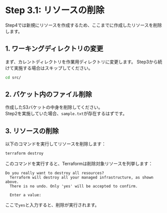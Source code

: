 # Step 3.1: リソースの削除

Step4では新規にリソースを作成するため、ここまでに作成したリソースを削除します。

## 1. ワーキングディレクトリの変更

まず、カレントディレクトリを作業用ディレクトリに変更します。
Step3から続けて実施する場合はスキップしてください。

```bash
cd src/
```

## 2. バケット内のファイル削除

作成したS3バケットの中身を削除してください。  
Step2を実施していた場合、`sample.txt`が存在するはずです。  

## 3. リソースの削除

以下のコマンドを実行してリソースを削除します：

```bash
terraform destroy
```

このコマンドを実行すると、Terraformは削除対象リソースを列挙します：

```
Do you really want to destroy all resources?
  Terraform will destroy all your managed infrastructure, as shown above.
  There is no undo. Only 'yes' will be accepted to confirm.

  Enter a value: 
```

ここで`yes`と入力すると、削除が実行されます。
